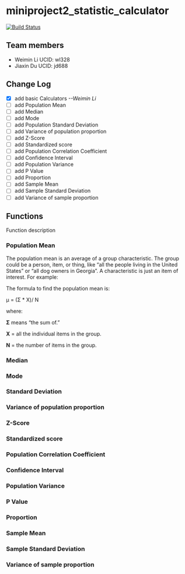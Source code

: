 # miniproject2_statistic_calculator

[![Build Status](https://travis-ci.com/wl328Weiminli/miniproject2_statistic_calculator.svg?branch=master)](https://travis-ci.com/wl328Weiminli/miniproject2_statistic_calculator)

## Team members
 * Weimin Li UCID: wl328
 * Jiaxin Du UCID: jd688
 
## Change Log

- [x] add basic Calculators _--Weimin Li_
- [ ] add Population Mean
- [ ] add Median
- [ ] add Mode
- [ ] add Population Standard Deviation
- [ ] add Variance of population proportion
- [ ] add Z-Score
- [ ] add Standardized score
- [ ] add Population Correlation Coefficient
- [ ] add Confidence Interval
- [ ] add Population Variance
- [ ] add P Value
- [ ] add Proportion
- [ ] add Sample Mean
- [ ] add Sample Standard Deviation
- [ ] add Variance of sample proportion

## Functions
Function description

### Population Mean
The population mean is an average of a group characteristic. The group could be a person, item, or thing, like “all the people living in the United States” or “all dog owners in Georgia”. A characteristic is just an item of interest. For example:

The formula to find the population mean is:

μ = (Σ * X)/ N

where:

**Σ** means “the sum of.”

**X** = all the individual items in the group.

**N** = the number of items in the group.

### Median


### Mode


### Standard Deviation


### Variance of population proportion


### Z-Score


### Standardized score


### Population Correlation Coefficient


### Confidence Interval


### Population Variance


### P Value


### Proportion


### Sample Mean


### Sample Standard Deviation


### Variance of sample proportion
